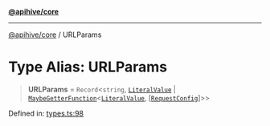 [**@apihive/core**](../README.md)

***

[@apihive/core](../globals.md) / URLParams

# Type Alias: URLParams

> **URLParams** = `Record`\<`string`, [`LiteralValue`](LiteralValue.md) \| [`MaybeGetterFunction`](MaybeGetterFunction.md)\<[`LiteralValue`](LiteralValue.md), \[[`RequestConfig`](RequestConfig.md)\]\>\>

Defined in: [types.ts:98](https://github.com/cleverplatypus/apihive-core/blob/917ef8bbf07171bc9393193650ebef9dbc655327/src/types.ts#L98)
